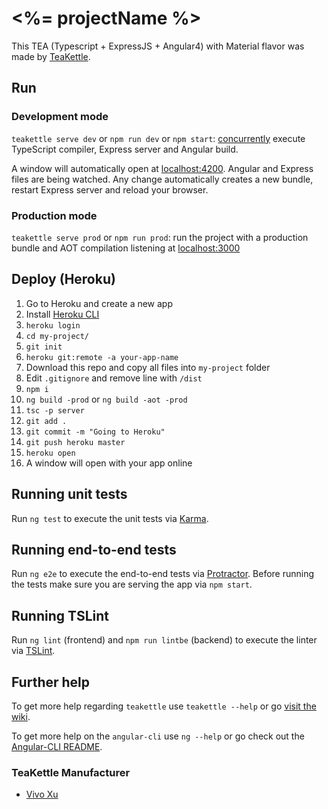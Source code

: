 # <%= projectName %>

This TEA (Typescript + ExpressJS + Angular4) with Material flavor was made by [TeaKettle](https://github.com/hivivo/teakettle.git).

## Run
### Development mode
`teakettle serve dev` or `npm run dev` or `npm start`: [concurrently](https://github.com/kimmobrunfeldt/concurrently) execute TypeScript compiler, Express server and Angular build.

A window will automatically open at [localhost:4200](http://localhost:4200). Angular and Express files are being watched. Any change automatically creates a new bundle, restart Express server and reload your browser.

### Production mode
`teakettle serve prod` or `npm run prod`: run the project with a production bundle and AOT compilation listening at [localhost:3000](http://localhost:3000)

## Deploy (Heroku)
1. Go to Heroku and create a new app
2. Install [Heroku CLI](https://devcenter.heroku.com/articles/heroku-command-line)
3. `heroku login`
4. `cd my-project/`
5. `git init`
6. `heroku git:remote -a your-app-name`
7. Download this repo and copy all files into `my-project` folder
8. Edit `.gitignore` and remove line with `/dist`
9. `npm i`
10. `ng build -prod` or `ng build -aot -prod`
11. `tsc -p server`
12. `git add .`
13. `git commit -m "Going to Heroku"`
14. `git push heroku master`
15. `heroku open`
16. A window will open with your app online

## Running unit tests
Run `ng test` to execute the unit tests via [Karma](https://karma-runner.github.io).

## Running end-to-end tests
Run `ng e2e` to execute the end-to-end tests via [Protractor](http://www.protractortest.org/).
Before running the tests make sure you are serving the app via `npm start`.

## Running TSLint
Run `ng lint` (frontend) and `npm run lintbe` (backend) to execute the linter via [TSLint](https://palantir.github.io/tslint/).

## Further help
To get more help regarding `teakettle` use `teakettle --help` or go [visit the wiki](https://github.com/hivivo/teakettle/wiki).

To get more help on the `angular-cli` use `ng --help` or go check out the [Angular-CLI README](https://github.com/angular/angular-cli/blob/master/README.md).

### TeaKettle Manufacturer
* [Vivo Xu](https://github.com/hivivo)
